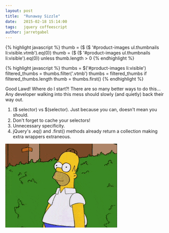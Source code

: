 ```yaml
---
layout: post
title:  "Runaway Sizzle"
date:   2015-02-18 15:14:00
tags:   jquery coffeescript
author: jarretgabel
---
```



{% highlight javascript %}
thumb = ($ ($ '#product-images ul.thumbnails li:visible.vtmb').eq(0))
thumb = ($ ($ '#product-images ul.thumbnails li:visible').eq(0)) unless thumb.length > 0
{% endhighlight %}

{% highlight javascript %}
thumbs          = $('#product-images li:visible')
filtered_thumbs = thumbs.filter('.vtmb')
thumbs          = filtered_thumbs if filtered_thumbs.length
thumb           = thumbs.first()
{% endhighlight %}

Good Lawd! Where do I start?! There are so many better ways to do this... Any developer walking into this mess should slowly (and quietly) back their way out.

  1. ($ selector) vs $(selector). Just because you can, doesn't mean you should.
  2. Don't forget to cache your selectors!
  3. Unnecessary specificity.
  4. jQuery's .eq() and .first() methods already return a collection making extra wrappers extraneous.

![Facepalm](/assets/images/homer.gif)
